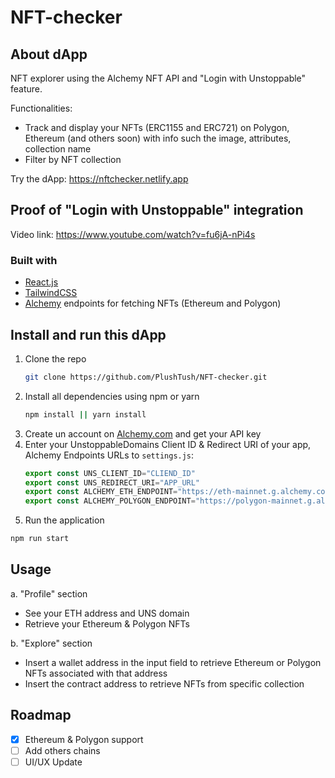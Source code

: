 # NFT-checker

## About dApp

NFT explorer using the Alchemy NFT API and "Login with Unstoppable" feature.

Functionalities:
- Track and display your NFTs (ERC1155 and ERC721) on Polygon, Ethereum (and others soon) with info such the image, attributes, collection name
- Filter by NFT collection

Try the dApp: https://nftchecker.netlify.app

## Proof of "Login with Unstoppable" integration

Video link: https://www.youtube.com/watch?v=fu6jA-nPi4s

### Built with

- [React.js](https://reactjs.org/)
- [TailwindCSS](https://tailwindcss.com)
- [Alchemy](https://www.alchemy.com) endpoints for fetching NFTs (Ethereum and Polygon)

## Install and run this dApp

1. Clone the repo
   ```sh
   git clone https://github.com/PlushTush/NFT-checker.git
   ```
2. Install all dependencies using npm or yarn
   ```sh
   npm install || yarn install
   ```
3. Create un account on [Alchemy.com](https://www.alchemy.com/) and get your API key
4. Enter your UnstoppableDomains Client ID & Redirect URI of your app, Alchemy Endpoints URLs to `settings.js`:
   ```js
   export const UNS_CLIENT_ID="CLIEND_ID"
   export const UNS_REDIRECT_URI="APP_URL"
   export const ALCHEMY_ETH_ENDPOINT="https://eth-mainnet.g.alchemy.com/nft/v2/YOUR_API"
   export const ALCHEMY_POLYGON_ENDPOINT="https://polygon-mainnet.g.alchemy.com/nft/v2/YOUR_API"
   ```
7. Run the application
```sh
npm run start
```


## Usage

a. "Profile" section
- See your ETH address and UNS domain
- Retrieve your Ethereum & Polygon NFTs

b. "Explore" section
- Insert a wallet address in the input field to retrieve Ethereum or Polygon NFTs associated with that address
- Insert the contract address  to retrieve NFTs from specific collection

## Roadmap

- [x] Ethereum & Polygon support
- [ ] Add others chains
- [ ] UI/UX Update
